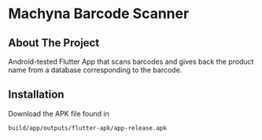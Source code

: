# Machyna Barcode Scanner
## About The Project
Android-tested Flutter App that scans barcodes and gives back the product name from a database corresponding to the barcode.
## Installation
Download the APK file found in 
```
build/app/outputs/flutter-apk/app-release.apk
```

